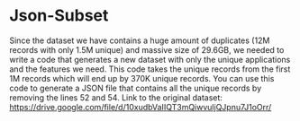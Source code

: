 # Json-Subset
Since the dataset we have contains a huge amount of duplicates (12M records with only 1.5M unique) and massive size of 29.6GB, we needed to write a code that generates a new dataset with only the unique applications and the features we need.
This code takes the unique records from the first 1M records which will end up by 370K unique records.
You can use this code to generate a JSON file that contains all the unique records by removing the lines 52 and 54.
Link to the original dataset: https://drive.google.com/file/d/10xudbVaIIQT3mQiwvuljQJpnu7J1oOrr/
